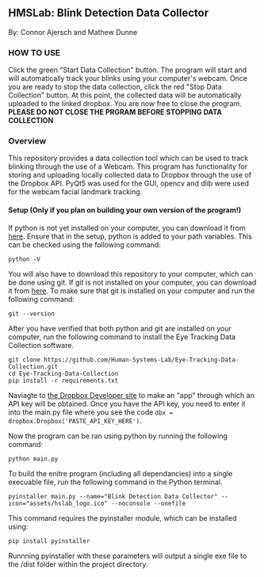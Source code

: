 ## HMSLab: Blink Detection Data Collector
By: Connor Ajersch and Mathew Dunne

### HOW TO USE
Click the green "Start Data Collection" button. The program will start and will automatically track your blinks using your computer's webcam. Once you are ready to stop the data collection, click the red "Stop Data Collection" button. At this point, the collected data will be automatically uploaded to the linked dropbox. You are now free to close the program.
__PLEASE DO NOT CLOSE THE PRGRAM BEFORE STOPPING DATA COLLECTION__

### Overview
This repository provides a data collection tool which can be used to track blinking through the use of a Webcam. This program has functionality for storing and uploading locally collected data to Dropbox through the use of the Dropbox API. PyQt5 was used for the GUI, opencv and dlib were used for the webcam facial landmark tracking.

#### Setup (Only if you plan on building your own version of the program!)
If python is not yet installed on your computer, you can download it from [here](https://www.python.org/downloads/).  Ensure that in the setup, python is added to your path variables.  This can be checked using the following command:

 ```
python -V
```

You will also have to download this repository to your computer, which can be done using git.  If git is not installed on your computer, you can download it from [here](https://git-scm.com/download/win).  To make sure that git is installed on your computer and run the following command:

```
git --version
```

After you have verified that both python and git are installed on your computer, run the following command to install the Eye Tracking Data Collection software.

```
git clone https://github.com/Human-Systems-Lab/Eye-Tracking-Data-Collection.git
cd Eye-Tracking-Data-Collection
pip install -r requirements.txt
```

Naviagte to [the Dropbox Developer site](https://www.dropbox.com/developers) to make an "app" through which an API key will be obtained. Once you have the API key, you need to enter it into the main.py file where you see the code `dbx = dropbox.Dropbox('PASTE_API_KEY_HERE')`.

Now the program can be ran using python by running the following command:
```
python main.py
```

To build the enitre program (including all dependancies) into a single execuable file, run the following command in the Python terminal.

```
pyinstaller main.py --name="Blink Detection Data Collector" --icon="assets/hslab_logo.ico" --noconsole --onefile
```

This command requires the pyinstaller module, which can be installed using:

```
pip install pyinstaller
```

Runnning pyinstaller with these parameters will output a single exe file to the /dist folder within the project directory.
